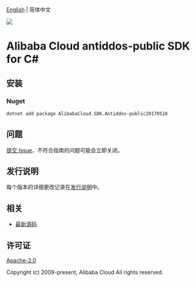 [English](README.md) | 简体中文

![](https://aliyunsdk-pages.alicdn.com/icons/AlibabaCloud.svg)

# Alibaba Cloud antiddos-public SDK for C#

## 安装

### Nuget

```bash
dotnet add package AlibabaCloud.SDK.Antiddos-public20170518
```

## 问题

[提交 Issue](https://github.com/aliyun/alibabacloud-csharp-sdk/issues/new)，不符合指南的问题可能会立即关闭。

## 发行说明

每个版本的详细更改记录在[发行说明](./ChangeLog.md)中。

## 相关

* [最新源码](https://github.com/aliyun/alibabacloud-csharp-sdk/)

## 许可证

[Apache-2.0](http://www.apache.org/licenses/LICENSE-2.0)

Copyright (c) 2009-present, Alibaba Cloud All rights reserved.
